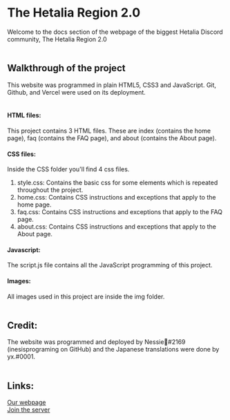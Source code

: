 # The Hetalia Region 2.0 
Welcome to the docs section of the webpage of the biggest Hetalia Discord community, The Hetalia Region 2.0
<br><br>

## Walkthrough of the project
This website was programmed in plain HTML5, CSS3 and JavaScript. Git, Github, and Vercel were used on its deployment.  
<br>

#### HTML files:
This project contains 3 HTML files. These are index (contains the home page), faq (contains the FAQ page), and about (contains the About page).
<br>

#### CSS files:
Inside the CSS folder you'll find 4 css files. 
1. style.css: Contains the basic css for some elements which is repeated throughout the project.
2. home.css: Contains CSS instructions and exceptions that apply to the home page. 
3. faq.css: Contains CSS instructions and exceptions that apply to the FAQ page.
4. about.css: Contains CSS instructions and exceptions that apply to the About page.

#### Javascript:
The script.js file contains all the JavaScript programming of this project.
<br>

#### Images:
All images used in this project are inside the img folder. 
<br><br> 

## Credit:
The website was programmed and deployed by Nessie🌈#2169 (inesisprograming on GitHub) and the Japanese translations were done by yx.#0001. <br><br>

## Links: 
[Our webpage](https://hetalia.net/)<br>
[Join the server](https://discord.gg/hetalia)
